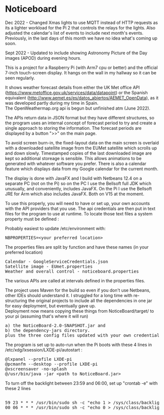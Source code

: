 # Noticeboard

Dec 2022 - Changed Xmas lights to use MQTT instead of HTTP requests as its a lighter workload for the Pi 2 that controls
the relays for the lights.
Also adjusted the calendar's list of events to include next month's events.  Previously, in the last days of this month we 
have no idea what's coming up soon.

Sept 2022 - Updated to include showing Astronomy Picture of the Day images (APOD) during evening hours.

This is a project for a Raspberry Pi (with Arm7 cpu or better) and the official 7-inch touch-screen display.  It hangs on the wall in my hallway so it can be seen regularly.

It shows weather forecast details from either the UK Met office API (https://www.metoffice.gov.uk/services/data/datapoint) 
or the Spanish equivalent (http://www.aemet.es/es/datos_abiertos/AEMET_OpenData), as it was developed partly during my time in Spain.  
The OpenWeathermap.org api is begun but unfinished atm (June 2022).

The APIs return data in JSON format but they have different structures, so the program uses an internal concept of forecast period to try and create a single approach to storing the information.  The forecast periods are displayed by a button ">>" on the main page.

To avoid screen burn-in, the fixed-layout data on the main screen is overlaid with a downloaded satellite image from the EUMet satellite which scrolls up and down slowly.  Timestamped copies of the last downloaded image are kept so additional storeage is sensible.  This allows animations to be generated with whatever software you prefer. There is also a calendar feature which displays data from my Google calendar for the current month.

The display is done with JavaFX and I build with Netbeans 12.4 on a separate PC (not on the Pi) so on the PC I use the Bellsoft full JDK which unusually, and conveniently, includes JavaFX.  On the Pi I use the Bellsoft JRE for Arm which also includes JavaFX.  Both on V15 at the moment. 


To use this properly, you will need to have or set up, your own accounts with the API providers that you use.  The api credentials are then put in text files for the program to use at runtime.  To locate those text files a system property must be defined :

Probably easiest to update /etc/environment with:

<pre>
NBPROPERTIES=&lt;your preferred location&gt;
</pre>


The properties files are split by function and have these names (in your preferred location) 
<pre>
Calendar - GoogleServiceCredentials.json
Satellite image - EUmet.properties
Weather and overall control - noticeboard.properties
</pre>
The various APIs are called at intervals defined in the properties files.

The project uses Maven for the build so even if you don't use Netbeans, other IDEs should understand it.  I struggled for a long time with re-structuring the original projects to include all the dependencies in one jar for easy deployment, but eventually gave up.  
Deployment now means copying these things from NoticeBoard/target/ to your pi (assuming that's where it will run)
<pre>
a) the NoticeBoard-2.0-SNAPSHOT.jar and 
b) the dependency-jars directory.
plus the three config files updated with your own credentials for the various acccounts as mentioned above.
</pre>

The program is set up to auto-run when the Pi boots with these 4 lines in /etc/xdg/lxsession/LXDE-pi/autostart :

<pre>
@lxpanel --profile LXDE-pi
@pcmanfm --desktop --profile LXDE-pi
@xscreensaver -no-splash
@/usr/bin/java -jar &lt;path to NoticeBoard.jar&gt; 
</pre>

  
To turn off the backlight between 23:59 and 06:00, set up "crontab -e" with these 2 lines 
<pre>  
59 23 * * * /usr/bin/sudo sh -c "echo 1 > /sys/class/backlight/rpi_backlight/bl_power"
00 06 * * * /usr/bin/sudo sh -c "echo 0 > /sys/class/backlight/rpi_backlight/bl_power"
</pre>
